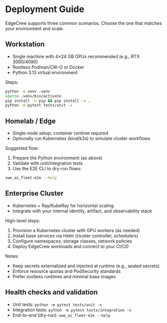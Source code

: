 # Deployment Guide

EdgeCrew supports three common scenarios. Choose the one that matches your environment and scale.

## Workstation

- Single machine with 4×24 GB GPUs recommended (e.g., RTX 3090/4090)
- Rootless Podman/CRI-O or Docker
- Python 3.13 virtual environment

Steps:

```bash
python -m venv .venv
source .venv/bin/activate
pip install -U pip && pip install -e .
python -m pytest tests/unit -v
```

## Homelab / Edge

- Single-node setup; container runtime required
- Optionally run Kubernetes (kind/k3s) to simulate cluster workflows

Suggested flow:

1. Prepare the Python environment (as above)
2. Validate with unit/integration tests
3. Use the E2E CLI to dry-run flows:

```bash
swe_ai_fleet-e2e --help
```

## Enterprise Cluster

- Kubernetes + Ray/KubeRay for horizontal scaling
- Integrate with your internal identity, artifact, and observability stack

High-level steps:

1. Provision a Kubernetes cluster with GPU workers (as needed)
2. Install base services via Helm (cluster controller, schedulers)
3. Configure namespaces, storage classes, network policies
4. Deploy EdgeCrew workloads and connect to your CI/CD

Notes:

- Keep secrets externalized and injected at runtime (e.g., sealed secrets)
- Enforce resource quotas and PodSecurity standards
- Prefer rootless runtimes and minimal base images

## Health checks and validation

- Unit tests: `python -m pytest tests/unit -v`
- Integration tests: `python -m pytest tests/integration -v`
- End-to-end (dry-run): `swe_ai_fleet-e2e --help`


